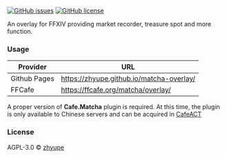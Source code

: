 [![GitHub issues](https://img.shields.io/github/issues/zhyupe/matcha-overlay)](https://github.com/zhyupe/matcha-overlay/issues)
[![GitHub license](https://img.shields.io/github/license/zhyupe/matcha-overlay)](https://github.com/zhyupe/matcha-overlay/blob/master/LICENSE)

An overlay for FFXIV providing market recorder, treasure spot and more function.

### Usage

| Provider     | URL                                      |
| ------------ | ---------------------------------------- |
| Github Pages | https://zhyupe.github.io/matcha-overlay/ |
| FFCafe       | https://ffcafe.org/matcha/overlay/       |

A proper version of **Cafe.Matcha** plugin is required. At this time, the plugin is only
available to Chinese servers and can be acquired in [CafeACT](https://ffcafe.org/act/)

### License

AGPL-3.0 © [zhyupe](https://github.com/zhyupe)
